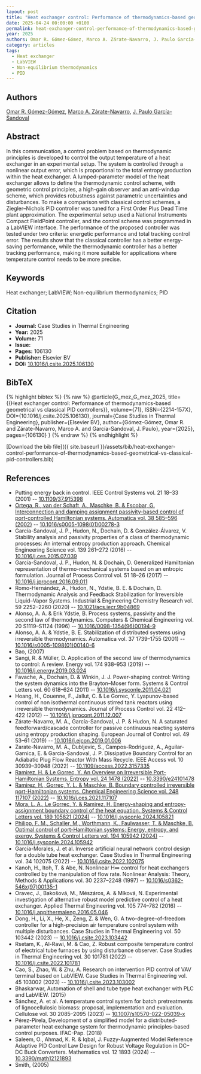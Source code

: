 ```yaml
---
layout: post
title: "Heat exchanger control: Performance of thermodynamics-based geometrical vs classical PID controllers"
date: 2025-04-24 00:00:00 +0100
permalink: heat-exchanger-control-performance-of-thermodynamics-based-geometrical-vs-classical-pid-controllers
year: 2025
authors: Omar R. Gómez-Gómez, Marco A. Zárate-Navarro, J. Paulo García-Sandoval
category: articles
tags:
  - Heat exchanger
  - LabVIEW
  - Non-equilibrium thermodynamics
  - PID
---
```

 
## Authors
[Omar R. Gómez-Gómez](authors/omar-r-gomez-gomez), [Marco A. Zárate-Navarro](authors/marco-a-zarate-navarro), [J. Paulo García-Sandoval](authors/j-paulo-garcia-sandoval)
 
## Abstract
In this communication, a control problem based on thermodynamic principles is developed to control the output temperature of a heat exchanger in an experimental setup. The system is controlled through a nonlinear output error, which is proportional to the total entropy production within the heat exchanger. A lumped-parameter model of the heat exchanger allows to define the thermodynamic control scheme, with geometric control principles, a high-gain observer and an anti-windup scheme, which provides robustness against parametric uncertainties and disturbances. To make a comparison with classical control schemes, a Ziegler–Nichols PID controller was tuned for a First Order Plus Dead Time plant approximation. The experimental setup used a National Instruments Compact FieldPoint controller, and the control scheme was programmed in a LabVIEW interface. The performance of the proposed controller was tested under two criteria: energetic performance and total tracking control error. The results show that the classical controller has a better energy-saving performance, while the thermodynamic controller has a better tracking performance, making it more suitable for applications where temperature control needs to be more precise.
 
## Keywords
Heat exchanger; LabVIEW; Non-equilibrium thermodynamics; PID
 
## Citation
- **Journal:** Case Studies in Thermal Engineering
- **Year:** 2025
- **Volume:** 71
- **Issue:** 
- **Pages:** 106130
- **Publisher:** Elsevier BV
- **DOI:** [10.1016/j.csite.2025.106130](https://doi.org/10.1016/j.csite.2025.106130)
 
## BibTeX
{% highlight bibtex %}
{% raw %}
@article{G_mez_G_mez_2025,
  title={{Heat exchanger control: Performance of thermodynamics-based geometrical vs classical PID controllers}},
  volume={71},
  ISSN={2214-157X},
  DOI={10.1016/j.csite.2025.106130},
  journal={Case Studies in Thermal Engineering},
  publisher={Elsevier BV},
  author={Gómez-Gómez, Omar R. and Zárate-Navarro, Marco A. and García-Sandoval, J. Paulo},
  year={2025},
  pages={106130}
}
{% endraw %}
{% endhighlight %}
 
[Download the bib file]({{ site.baseurl }}/assets/bib/heat-exchanger-control-performance-of-thermodynamics-based-geometrical-vs-classical-pid-controllers.bib)
 
## References
- Putting energy back in control. IEEE Control Systems vol. 21 18–33 (2001) -- [10.1109/37.915398](https://doi.org/10.1109/37.915398)
- [Ortega, R., van der Schaft, A., Maschke, B. & Escobar, G. Interconnection and damping assignment passivity-based control of port-controlled Hamiltonian systems. Automatica vol. 38 585–596 (2002)](interconnection-and-damping-assignment-passivity-based-control-of-port-controlled-hamiltonian-systems) -- [10.1016/s0005-1098(01)00278-3](https://doi.org/10.1016/s0005-1098(01)00278-3)
- García-Sandoval, J. P., Hudon, N., Dochain, D. & González-Álvarez, V. Stability analysis and passivity properties of a class of thermodynamic processes: An internal entropy production approach. Chemical Engineering Science vol. 139 261–272 (2016) -- [10.1016/j.ces.2015.07.039](https://doi.org/10.1016/j.ces.2015.07.039)
- García-Sandoval, J. P., Hudon, N. & Dochain, D. Generalized Hamiltonian representation of thermo-mechanical systems based on an entropic formulation. Journal of Process Control vol. 51 18–26 (2017) -- [10.1016/j.jprocont.2016.09.011](https://doi.org/10.1016/j.jprocont.2016.09.011)
- Romo-Hernández, A., Hudon, N., Ydstie, B. E. & Dochain, D. Thermodynamic Analysis and Feedback Stabilization for Irreversible Liquid–Vapor Systems. Industrial &amp; Engineering Chemistry Research vol. 59 2252–2260 (2020) -- [10.1021/acs.iecr.9b04869](https://doi.org/10.1021/acs.iecr.9b04869)
- Alonso, A. A. & Erik Ydstie, B. Process systems, passivity and the second law of thermodynamics. Computers &amp; Chemical Engineering vol. 20 S1119–S1124 (1996) -- [10.1016/0098-1354(96)00194-9](https://doi.org/10.1016/0098-1354(96)00194-9)
- Alonso, A. A. & Ydstie, B. E. Stabilization of distributed systems using irreversible thermodynamics. Automatica vol. 37 1739–1755 (2001) -- [10.1016/s0005-1098(01)00140-6](https://doi.org/10.1016/s0005-1098(01)00140-6)
- Bao, (2007)
- Sangi, R. & Müller, D. Application of the second law of thermodynamics to control: A review. Energy vol. 174 938–953 (2019) -- [10.1016/j.energy.2019.03.024](https://doi.org/10.1016/j.energy.2019.03.024)
- Favache, A., Dochain, D. & Winkin, J. J. Power-shaping control: Writing the system dynamics into the Brayton–Moser form. Systems &amp; Control Letters vol. 60 618–624 (2011) -- [10.1016/j.sysconle.2011.04.021](https://doi.org/10.1016/j.sysconle.2011.04.021)
- Hoang, H., Couenne, F., Jallut, C. & Le Gorrec, Y. Lyapunov-based control of non isothermal continuous stirred tank reactors using irreversible thermodynamics. Journal of Process Control vol. 22 412–422 (2012) -- [10.1016/j.jprocont.2011.12.007](https://doi.org/10.1016/j.jprocont.2011.12.007)
- Zárate-Navarro, M. A., García-Sandoval, J. P. & Hudon, N. A saturated feedforward/cascade controller for passive continuous reacting systems using entropy production shaping. European Journal of Control vol. 49 53–61 (2019) -- [10.1016/j.ejcon.2019.01.006](https://doi.org/10.1016/j.ejcon.2019.01.006)
- Zarate-Navarro, M. A., Dubljevic, S., Campos-Rodriguez, A., Aguilar-Garnica, E. & Garcia-Sandoval, J. P. Dissipative Boundary Control for an Adiabatic Plug Flow Reactor With Mass Recycle. IEEE Access vol. 10 30939–30948 (2022) -- [10.1109/access.2022.3157335](https://doi.org/10.1109/access.2022.3157335)
- [Ramirez, H. & Le Gorrec, Y. An Overview on Irreversible Port-Hamiltonian Systems. Entropy vol. 24 1478 (2022)](an-overview-on-irreversible-port-hamiltonian-systems) -- [10.3390/e24101478](https://doi.org/10.3390/e24101478)
- [Ramirez, H., Gorrec, Y. L. & Maschke, B. Boundary controlled irreversible port-Hamiltonian systems. Chemical Engineering Science vol. 248 117107 (2022)](boundary-controlled-irreversible-port-hamiltonian-systems) -- [10.1016/j.ces.2021.117107](https://doi.org/10.1016/j.ces.2021.117107)
- [Mora, L. A., Le Gorrec, Y. & Ramirez, H. Energy-shaping and entropy-assignment boundary control of the heat equation. Systems &amp; Control Letters vol. 189 105821 (2024)](energy-shaping-and-entropy-assignment-boundary-control-of-the-heat-equation) -- [10.1016/j.sysconle.2024.105821](https://doi.org/10.1016/j.sysconle.2024.105821)
- [Philipp, F. M., Schaller, M., Worthmann, K., Faulwasser, T. & Maschke, B. Optimal control of port-Hamiltonian systems: Energy, entropy, and exergy. Systems &amp; Control Letters vol. 194 105942 (2024)](optimal-control-of-port-hamiltonian-systems-energy-entropy-and-exergy) -- [10.1016/j.sysconle.2024.105942](https://doi.org/10.1016/j.sysconle.2024.105942)
- García-Morales, J. et al. Inverse artificial neural network control design for a double tube heat exchanger. Case Studies in Thermal Engineering vol. 34 102075 (2022) -- [10.1016/j.csite.2022.102075](https://doi.org/10.1016/j.csite.2022.102075)
- Kanoh, H., Itoh, T. & Abe, N. Nonlinear H∞ control for heat exchangers controlled by the manipulation of flow rate. Nonlinear Analysis: Theory, Methods &amp; Applications vol. 30 2237–2248 (1997) -- [10.1016/s0362-546x(97)00135-1](https://doi.org/10.1016/s0362-546x(97)00135-1)
- Oravec, J., Bakošová, M., Mészáros, A. & Míková, N. Experimental investigation of alternative robust model predictive control of a heat exchanger. Applied Thermal Engineering vol. 105 774–782 (2016) -- [10.1016/j.applthermaleng.2016.05.046](https://doi.org/10.1016/j.applthermaleng.2016.05.046)
- Dong, H., Li, X., He, X., Zeng, Z. & Wen, G. A two-degree-of-freedom controller for a high-precision air temperature control system with multiple disturbances. Case Studies in Thermal Engineering vol. 50 103442 (2023) -- [10.1016/j.csite.2023.103442](https://doi.org/10.1016/j.csite.2023.103442)
- Rsetam, K., Al-Rawi, M. & Cao, Z. Robust composite temperature control of electrical tube furnaces by using disturbance observer. Case Studies in Thermal Engineering vol. 30 101781 (2022) -- [10.1016/j.csite.2022.101781](https://doi.org/10.1016/j.csite.2022.101781)
- Cao, S., Zhao, W. & Zhu, A. Research on intervention PID control of VAV terminal based on LabVIEW. Case Studies in Thermal Engineering vol. 45 103002 (2023) -- [10.1016/j.csite.2023.103002](https://doi.org/10.1016/j.csite.2023.103002)
- Bhaskarwar, Automation of shell and tube type heat exchanger with PLC and LabVIEW. (2015)
- Sánchez, A. et al. A temperature control system for batch pretreatments of lignocellulosic biomass: proposal, implementation and evaluation. Cellulose vol. 30 2085–2095 (2023) -- [10.1007/s10570-022-05039-x](https://doi.org/10.1007/s10570-022-05039-x)
- Pérez-Pirela, Development of a simplified model for a distributed-parameter heat exchange system for thermodynamic principles-based control purposes. IFAC-Pap. (2018)
- Saleem, O., Ahmad, K. R. & Iqbal, J. Fuzzy-Augmented Model Reference Adaptive PID Control Law Design for Robust Voltage Regulation in DC–DC Buck Converters. Mathematics vol. 12 1893 (2024) -- [10.3390/math12121893](https://doi.org/10.3390/math12121893)
- Smith, (2005)

